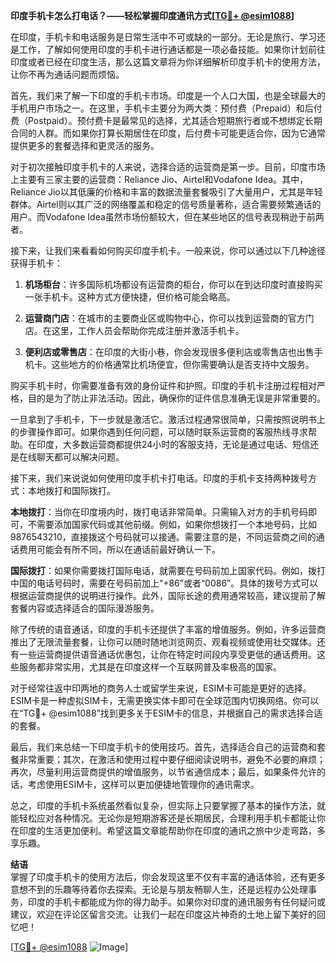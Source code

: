 **印度手机卡怎么打电话？——轻松掌握印度通讯方式[[TG💪+ @esim1088](https://t.me/s/esim1088)]**

在印度，手机卡和电话服务是日常生活中不可或缺的一部分。无论是旅行、学习还是工作，了解如何使用印度的手机卡进行通话都是一项必备技能。如果你计划前往印度或者已经在印度生活，那么这篇文章将为你详细解析印度手机卡的使用方法，让你不再为通话问题而烦恼。

首先，我们来了解一下印度的手机卡市场。印度是一个人口大国，也是全球最大的手机用户市场之一。在这里，手机卡主要分为两大类：预付费（Prepaid）和后付费（Postpaid）。预付费卡是最常见的选择，尤其适合短期旅行者或不想绑定长期合同的人群。而如果你打算长期居住在印度，后付费卡可能更适合你，因为它通常提供更多的套餐选择和更灵活的服务。

对于初次接触印度手机卡的人来说，选择合适的运营商是第一步。目前，印度市场上主要有三家主要的运营商：Reliance Jio、Airtel和Vodafone Idea。其中，Reliance Jio以其低廉的价格和丰富的数据流量套餐吸引了大量用户，尤其是年轻群体。Airtel则以其广泛的网络覆盖和稳定的信号质量著称，适合需要频繁通话的用户。而Vodafone Idea虽然市场份额较大，但在某些地区的信号表现稍逊于前两者。

接下来，让我们来看看如何购买印度手机卡。一般来说，你可以通过以下几种途径获得手机卡：

1. **机场柜台**：许多国际机场都设有运营商的柜台，你可以在到达印度时直接购买一张手机卡。这种方式方便快捷，但价格可能会略高。
   
2. **运营商门店**：在城市的主要商业区或购物中心，你可以找到运营商的官方门店。在这里，工作人员会帮助你完成注册并激活手机卡。
   
3. **便利店或零售店**：在印度的大街小巷，你会发现很多便利店或零售店也出售手机卡。这些地方的价格通常比机场便宜，但你需要确认是否支持中文服务。

购买手机卡时，你需要准备有效的身份证件和护照。印度的手机卡注册过程相对严格，目的是为了防止非法活动。因此，确保你的证件信息准确无误是非常重要的。

一旦拿到了手机卡，下一步就是激活它。激活过程通常很简单，只需按照说明书上的步骤操作即可。如果你遇到任何问题，可以随时联系运营商的客服热线寻求帮助。在印度，大多数运营商都提供24小时的客服支持，无论是通过电话、短信还是在线聊天都可以解决问题。

接下来，我们来说说如何使用印度手机卡打电话。印度的手机卡支持两种拨号方式：本地拨打和国际拨打。

**本地拨打**：当你在印度境内时，拨打电话非常简单。只需输入对方的手机号码即可，不需要添加国家代码或其他前缀。例如，如果你想拨打一个本地号码，比如9876543210，直接拨这个号码就可以接通。需要注意的是，不同运营商之间的通话费用可能会有所不同，所以在通话前最好确认一下。

**国际拨打**：如果你需要拨打国际电话，就需要在号码前加上国家代码。例如，拨打中国的电话号码时，需要在号码前加上“+86”或者“0086”。具体的拨号方式可以根据运营商提供的说明进行操作。此外，国际长途的费用通常较高，建议提前了解套餐内容或选择适合的国际漫游服务。

除了传统的语音通话，印度的手机卡还提供了丰富的增值服务。例如，许多运营商推出了无限流量套餐，让你可以随时随地浏览网页、观看视频或使用社交媒体。还有一些运营商提供语音通话优惠包，让你在特定时间段内享受更低的通话费用。这些服务都非常实用，尤其是在印度这样一个互联网普及率极高的国家。

对于经常往返中印两地的商务人士或留学生来说，ESIM卡可能是更好的选择。ESIM卡是一种虚拟SIM卡，无需更换实体卡即可在全球范围内切换网络。你可以在“TG💪+ @esim1088”找到更多关于ESIM卡的信息，并根据自己的需求选择合适的套餐。

最后，我们来总结一下印度手机卡的使用技巧。首先，选择适合自己的运营商和套餐非常重要；其次，在激活和使用过程中要仔细阅读说明书，避免不必要的麻烦；再次，尽量利用运营商提供的增值服务，以节省通信成本；最后，如果条件允许的话，考虑使用ESIM卡，这样可以更加便捷地管理你的通讯需求。

总之，印度的手机卡系统虽然看似复杂，但实际上只要掌握了基本的操作方法，就能轻松应对各种情况。无论你是短期游客还是长期居民，合理利用手机卡都能让你在印度的生活更加便利。希望这篇文章能帮助你在印度的通讯之旅中少走弯路，多享乐趣。

**结语**  
掌握了印度手机卡的使用方法后，你会发现这里不仅有丰富的通话体验，还有更多意想不到的乐趣等待着你去探索。无论是与朋友畅聊人生，还是远程办公处理事务，印度的手机卡都能成为你的得力助手。如果你对印度的通讯服务有任何疑问或建议，欢迎在评论区留言交流。让我们一起在印度这片神奇的土地上留下美好的回忆吧！

[[TG💪+ @esim1088](https://t.me/s/esim1088) ![Image](https://i.postimg.cc/4NQfJmqS/Snipaste-2025-05-13-00-14-12.png)]